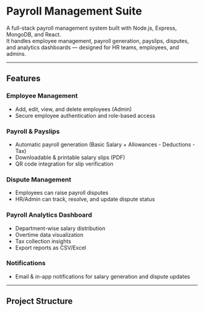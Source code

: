 #  Payroll Management Suite

A full-stack payroll management system built with Node.js, Express, MongoDB, and React.  
It handles employee management, payroll generation, payslips, disputes, and analytics dashboards — designed for HR teams, employees, and admins.

---

##  Features

### Employee Management
- Add, edit, view, and delete employees (Admin)
- Secure employee authentication and role-based access

### Payroll & Payslips
- Automatic payroll generation (Basic Salary + Allowances - Deductions - Tax)
- Downloadable & printable salary slips (PDF)
- QR code integration for slip verification

### Dispute Management
- Employees can raise payroll disputes
- HR/Admin can track, resolve, and update dispute status

### Payroll Analytics Dashboard
- Department-wise salary distribution
- Overtime data visualization
- Tax collection insights
- Export reports as CSV/Excel

### Notifications
- Email & in-app notifications for salary generation and dispute updates

---

##  Project Structure